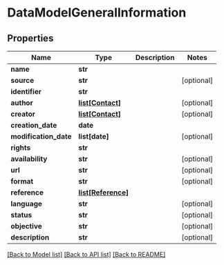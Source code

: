 # DataModelGeneralInformation

## Properties
Name | Type | Description | Notes
------------ | ------------- | ------------- | -------------
**name** | **str** |  | 
**source** | **str** |  | [optional] 
**identifier** | **str** |  | 
**author** | [**list[Contact]**](Contact.md) |  | [optional] 
**creator** | [**list[Contact]**](Contact.md) |  | [optional] 
**creation_date** | **date** |  | 
**modification_date** | **list[date]** |  | [optional] 
**rights** | **str** |  | 
**availability** | **str** |  | [optional] 
**url** | **str** |  | [optional] 
**format** | **str** |  | [optional] 
**reference** | [**list[Reference]**](Reference.md) |  | 
**language** | **str** |  | [optional] 
**status** | **str** |  | [optional] 
**objective** | **str** |  | [optional] 
**description** | **str** |  | [optional] 

[[Back to Model list]](../README.md#documentation-for-models) [[Back to API list]](../README.md#documentation-for-api-endpoints) [[Back to README]](../README.md)

